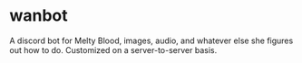 # wanbot

A discord bot for Melty Blood, images, audio, and whatever else she figures out how to do. Customized on a server-to-server basis.
